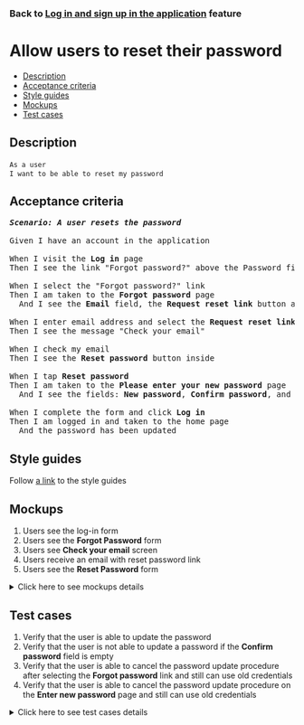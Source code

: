 ### Back to [Log in and sign up in the application](../../README.md) feature

# Allow users to reset their password

- [Description](#description)
- [Acceptance criteria](#acceptance-criteria)
- [Style guides](#style-guides)
- [Mockups](#mockups)
- [Test cases](#test-cases)

## Description

    As a user
    I want to be able to reset my password

## Acceptance criteria

<pre>
<b><i>Scenario: A user resets the password</i></b>

Given I have an account in the application

When I visit the <b>Log in</b> page
Then I see the link "Forgot password?" above the Password field

When I select the "Forgot password?" link
Then I am taken to the <b>Forgot password</b> page
  And I see the <b>Email</b> field, the <b>Request reset link</b> button and the <b>Back to Log In</b> link

When I enter email address and select the <b>Request reset link</b>
Then I see the message "Check your email"

When I check my email
Then I see the <b>Reset password</b> button inside

When I tap <b>Reset password</b>
Then I am taken to the <b>Please enter your new password</b> page
  And I see the fields: <b>New password</b>, <b>Confirm password</b>, and the <b>Log in</b> button

When I complete the form and click <b>Log in</b>
Then I am logged in and taken to the home page
  And the password has been updated
</pre>

## Style guides

Follow [a link](https://www.figma.com/proto/0zkkf5WC77OSpvyD6YXpFE/Style-guides?page-id=0%3A1&node-id=19%3A5368&viewport=266%2C48%2C0.54&scaling=min-zoom&starting-point-node-id=19%3A5368) to the style guides

## Mockups

1. Users see the log-in form
2. Users see the <b>Forgot Password</b> form
3. Users see <b>Check your email</b> screen
4. Users receive an email with reset password link
5. Users see the <b>Reset Password</b> form

<details>
  <summary>Click here to see mockups details</summary>

**1. Users see the log-in form:**

![Users see the log-in form](/mobile_application_features/log_in_and_sign_up/images/application_log_in_form.png)

**2. Users see the Forgot Password form:**

![Users see the Forgot Password form](/mobile_application_features/log_in_and_sign_up/images/application_forgot_password_form.png)

**3. Users see Check your email screen:**

![Users see Check your email screen](/mobile_application_features/log_in_and_sign_up/images/application_check_your_email_to_reset_password.png)

**4. Users receive an email with reset password link:**

![Users receive an email with reset password link](/mobile_application_features/log_in_and_sign_up/images/email_reset_password.png)

**5. Users see the Reset Password form:**

![Users see the Reset Password form](/mobile_application_features/log_in_and_sign_up/images/application_reset_password_form.png)

</details>

## Test cases

1. Verify that the user is able to update the password
2. Verify that the user is not able to update a password if the <b>Confirm password</b> field is empty
3. Verify that the user is able to cancel the password update procedure after selecting the <b>Forgot password</b> link and still can use old credentials
4. Verify that the user is able to cancel the password update procedure on the <b>Enter new password</b> page and still can use old credentials

<details>
  <summary>Click here to see test cases details</summary>

### **#1. Verify that the user is able to update the password**

|Preconditions|Steps|Expected result
------|-------|----------
|- Go to the Sports Hub home page</br>- The user is registered in the system|1) Tap **Log in**</br>2) Select the **Forgot password?** link</br>3) Enter your email</br>4) Select the **Request reset link**</br>5) Check your email</br>6) Tap **Reset password**</br>7) Enter the new password in the **New password** and **Confirm password** fields</br>8) Tap **Change password**</br>9) Enter old credentials</br>10) Tap **Log in**</br>11) Enter new credentials</br>12) Tap **Log in**|8) The user is redirected to the **Log in** page and receives the message "Your password has been updated"</br>10) The user is not logged in. Message about invalid credentials appears</br>12) The user is logged in|

### **#2. Verify that the user is not able to update a password if the Confirm password field is empty**

|Preconditions|Steps|Expected result
------|-------|----------
|- Go to the Sports Hub home page</br>- The user is registered in the system|1) Tap **Log in**</br>2) Select the **Forgot password?** link</br>3) Enter your email</br>4) Select the **Request reset link**</br>5) Check your email</br>6) Tap **Reset Password**</br>7) Enter the new password in the **New password** field</br>8) Do not enter the new password in the **Confirm password** field</br>9) Tap **Log in**|9) The user receives the error message that the required fields can not be empty|

### **#3. Verify that the user is able to cancel the password update procedure after selecting the Forgot password link and still can use old credentials**

|Preconditions|Steps|Expected result
------|-------|----------
|- Go to the Sports Hub home page</br>- The user is registered in the system|1) Tap **Log in**</br>2) Select the **Forgot password?** link</br>3) Enter your email</br>4) Tap **Back to log in**</br>5) Enter old credentials</br>6) Tap **Log in**|4) The **Log in** page opens</br>6) The user is logged in|

### **#4. Verify that the user is able to cancel the password update procedure on the Enter new password page and still can use old credentials**

|Preconditions|Steps|Expected result
------|-------|----------
|- Go to the Sports Hub home page</br>- The user is registered in the system|1) Tap **Log in**</br>2) Select the **Forgot password?** link</br>3) Enter your email</br>4) Select the **Request reset link**</br>5) Check your email</br>6) Tap **Reset password**</br>7) Tap **Back to log in**</br>8) Enter old credentials</br>9) Tap **Log in**|7) The **Log in** page opens</br>9) The user is logged in|
</details>

